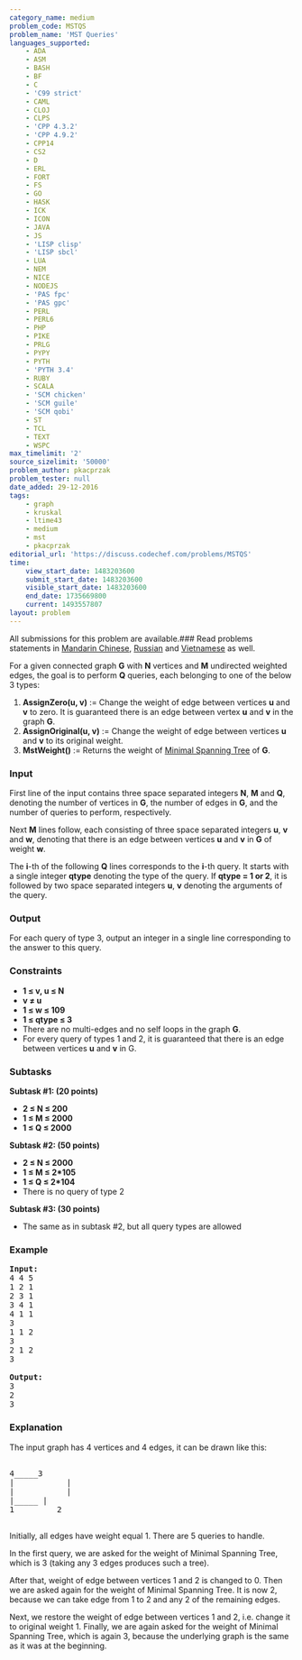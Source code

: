 ```yaml
---
category_name: medium
problem_code: MSTQS
problem_name: 'MST Queries'
languages_supported:
    - ADA
    - ASM
    - BASH
    - BF
    - C
    - 'C99 strict'
    - CAML
    - CLOJ
    - CLPS
    - 'CPP 4.3.2'
    - 'CPP 4.9.2'
    - CPP14
    - CS2
    - D
    - ERL
    - FORT
    - FS
    - GO
    - HASK
    - ICK
    - ICON
    - JAVA
    - JS
    - 'LISP clisp'
    - 'LISP sbcl'
    - LUA
    - NEM
    - NICE
    - NODEJS
    - 'PAS fpc'
    - 'PAS gpc'
    - PERL
    - PERL6
    - PHP
    - PIKE
    - PRLG
    - PYPY
    - PYTH
    - 'PYTH 3.4'
    - RUBY
    - SCALA
    - 'SCM chicken'
    - 'SCM guile'
    - 'SCM qobi'
    - ST
    - TCL
    - TEXT
    - WSPC
max_timelimit: '2'
source_sizelimit: '50000'
problem_author: pkacprzak
problem_tester: null
date_added: 29-12-2016
tags:
    - graph
    - kruskal
    - ltime43
    - medium
    - mst
    - pkacprzak
editorial_url: 'https://discuss.codechef.com/problems/MSTQS'
time:
    view_start_date: 1483203600
    submit_start_date: 1483203600
    visible_start_date: 1483203600
    end_date: 1735669800
    current: 1493557807
layout: problem
---
```

All submissions for this problem are available.###  Read problems statements in [Mandarin Chinese](http://www.codechef.com/download/translated/LTIME43/mandarin/MSTQS.pdf), [Russian](http://www.codechef.com/download/translated/LTIME43/russian/MSTQS.pdf) and [Vietnamese](http://www.codechef.com/download/translated/LTIME43/vietnamese/MSTQS.pdf) as well.

For a given connected graph **G** with **N** vertices and **M** undirected weighted edges, the goal is to perform **Q** queries, each belonging to one of the below 3 types:

1. **AssignZero(u, v)** := Change the weight of edge between vertices **u** and **v** to zero. It is guaranteed there is an edge between vertex **u** and **v** in the graph **G**.
2. **AssignOriginal(u, v)** := Change the weight of edge between vertices **u** and **v** to its original weight.
3. **MstWeight()** := Returns the weight of [Minimal Spanning Tree](https://en.wikipedia.org/wiki/Minimum_spanning_tree) of **G**.

### Input

First line of the input contains three space separated integers **N**, **M** and **Q**, denoting the number of vertices in **G**, the number of edges in **G**, and the number of queries to perform, respectively.

Next **M** lines follow, each consisting of three space separated integers **u**, **v** and **w**, denoting that there is an edge between vertices **u** and **v** in **G** of weight **w**.

The **i**-th of the following **Q** lines corresponds to the **i**-th query. It starts with a single integer **qtype** denoting the type of the query. If **qtype = 1 or 2**, it is followed by two space separated integers **u**, **v** denoting the arguments of the query.

### Output

For each query of type 3, output an integer in a single line corresponding to the answer to this query.

### Constraints

- **1 ≤ v, u ≤ N**
- **v ≠ u**
- **1 ≤ w ≤ 109**
- **1 ≤ qtype ≤ 3**
- There are no multi-edges and no self loops in the graph **G**.
- For every query of types 1 and 2, it is guaranteed that there is an edge between vertices **u** and **v** in G.

### Subtasks

**Subtask #1: (20 points)**

- **2 ≤ N ≤ 200**
- **1 ≤ M ≤ 2000**
- **1 ≤ Q ≤ 2000**

**Subtask #2: (50 points)**

- **2 ≤ N ≤ 2000**
- **1 ≤ M ≤ 2\*105**
- **1 ≤ Q ≤ 2\*104**
- There is no query of type 2

**Subtask #3: (30 points)**

- The same as in subtask #2, but all query types are allowed

### Example

<pre><b>Input:</b>
4 4 5
1 2 1
2 3 1
3 4 1
4 1 1
3 
1 1 2
3
2 1 2
3

<b>Output:</b>
3
2
3
</pre>
### Explanation

The input graph has 4 vertices and 4 edges, it can be drawn like this:

<pre>

4_____3
|           |
|           |
|_____ |
1         2

</pre>
Initially, all edges have weight equal 1. There are 5 queries to handle.

In the first query, we are asked for the weight of Minimal Spanning Tree, which is 3 (taking any 3 edges produces such a tree).

After that, weight of edge between vertices 1 and 2 is changed to 0. Then we are asked again for the weight of Minimal Spanning Tree. It is now 2, because we can take edge from 1 to 2 and any 2 of the remaining edges.

Next, we restore the weight of edge between vertices 1 and 2, i.e. change it to original weight 1. Finally, we are again asked for the weight of Minimal Spanning Tree, which is again 3, because the underlying graph is the same as it was at the beginning.

